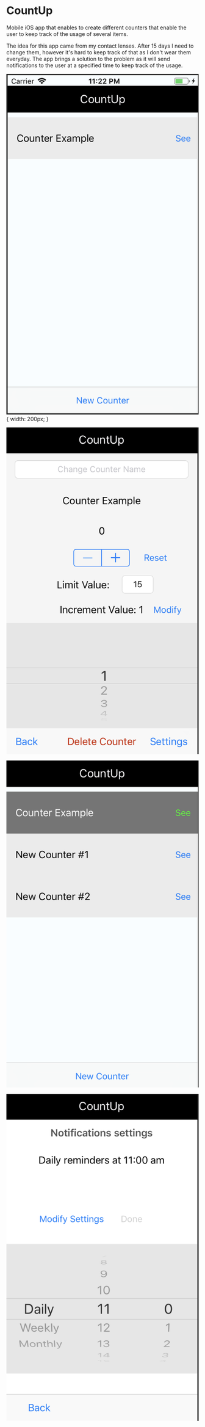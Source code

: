 # CountUp

Mobile iOS app that enables to create different counters that enable the user to keep track of the usage of several items.

The idea for this app came from my contact lenses. After 15 days I need to change them, however it's hard to keep track of that as I don't wear them everyday. The app brings a solution to the problem as it will send notifications to the user at a specified time to keep track of the usage. 


![alt text](https://github.com/LouisG99/CountUp/blob/master/CountUp/screenshots/1st_Screen.png) { width: 200px; }

![alt text](https://github.com/LouisG99/CountUp/blob/master/CountUp/screenshots/Counter_Screen.png)

![alt text](https://github.com/LouisG99/CountUp/blob/master/CountUp/screenshots/Multiple_Counters.png)

![alt text](https://github.com/LouisG99/CountUp/blob/master/CountUp/screenshots/Settings_Screen.png)
